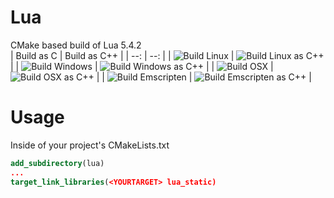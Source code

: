 # Lua
CMake based build of Lua 5.4.2  
| Build as C | Build as C++ |
| --: | --: |
| ![Build Linux](https://github.com/walterschell/Lua/actions/workflows/build-linux.yml/badge.svg?branch=master) | ![Build Linux as C++](https://github.com/walterschell/Lua/actions/workflows/build-emscripten-cxx.yml/badge.svg?branch=master) |
| ![Build Windows](https://github.com/walterschell/Lua/actions/workflows/build-windows.yml/badge.svg?branch=master) | ![Build Windows as C++](https://github.com/walterschell/Lua/actions/workflows/build-windows-cxx.yml/badge.svg?branch=master) |
| ![Build OSX](https://github.com/walterschell/Lua/actions/workflows/build-osx.yml/badge.svg?branch=master) | ![Build OSX as C++](https://github.com/walterschell/Lua/actions/workflows/build-osx-cxx.yml/badge.svg?branch=master) |
| ![Build Emscripten](https://github.com/walterschell/Lua/actions/workflows/build-emscripten.yml/badge.svg?branch=master) | ![Build Emscripten as C++](https://github.com/walterschell/Lua/actions/workflows/build-emscripten-cxx.yml/badge.svg?branch=master) |
# Usage
Inside of your project's CMakeLists.txt
```cmake
add_subdirectory(lua)
...
target_link_libraries(<YOURTARGET> lua_static)
```
